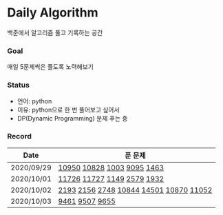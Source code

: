 # Daily Algorithm

백준에서 알고리즘 풀고 기록하는 공간

### Goal

매일 5문제씩은 풀도록 노력해보기

### Status

- 언어: python
- 이유: python으로 한 번 풀어보고 싶어서
- DP(Dynamic Programming) 문제 푸는 중

### Record

| Date       | 푼 문제                                                                                                                                       |
| ---------- | --------------------------------------------------------------------------------------------------------------------------------------------- |
| 2020/09/29 | [10950](DP/10950.py) [10828](DP/10828.py) [1003](DP/1003.py) [9095](DP/9095.py) [1463](DP/1463.py)                                            |
| 2020/10/01 | [11726](DP/11726.py) [11727](Dp/11727.py) [1149](DP/1149.py) [2579](DP/2579.py) [1932](DP/1932.py)                                            |
| 2020/10/02 | [2193](DP/2193.py) [2156](DP/2156.py) [2748](DP/2748.py) [10844](DP/10844.py) [14501](DP/14501.py)  [10870](DP/10870.py) [11052](DP/11052.py) |
| 2020/10/03 | [9461](9461.py) [9507](dp/9507.py) [9655](9655.py)                                                                                            |
